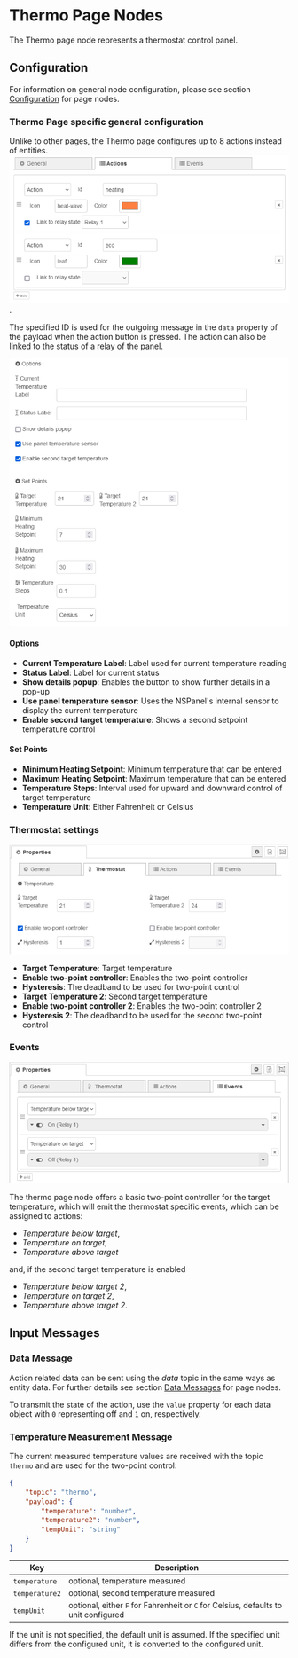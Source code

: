 # Thermo Page Nodes

The Thermo page node represents a thermostat control panel.

## Configuration

For information on general node configuration, please see section [Configuration](./page-nodes.md#configuration) for page nodes.

### Thermo Page specific general configuration

Unlike to other pages, the Thermo page configures up to 8 actions instead of entities. ![image](img/page-node-thermo_actions.png).

The specified ID is used for the outgoing message in the `data` property of the payload when the action button is pressed. The action can also be linked to the status of a relay of the panel.

![image](img/page-node-thermo_config.png)

#### Options

-   **Current Temperature Label**: Label used for current temperature reading<br/>
-   **Status Label**: Label for current status<br/>
-   **Show details popup**: Enables the button to show further details in a pop-up<br/>
-   **Use panel temperature sensor**: Uses the NSPanel's internal sensor to display the current temperature<br/>
-   **Enable second target temperature**: Shows a second setpoint temperature control<br/>

#### Set Points

-   **Minimum Heating Setpoint**: Minimum temperature that can be entered<br/>
-   **Maximum Heating Setpoint**: Maximum temperature that can be entered<br/>
-   **Temperature Steps**: Interval used for upward and downward control of target temperature<br/>
-   **Temperature Unit**: Either Fahrenheit or Celsius<br/>

### Thermostat settings

![image](img/page-node-thermo_thermostat.png)

-   **Target Temperature**: Target temperature<br/>
-   **Enable two-point controller**: Enables the two-point controller<br/>
-   **Hysteresis**: The deadband to be used for two-point control<br/>
-   **Target Temperature 2**: Second target temperature<br/>
-   **Enable two-point controller 2**: Enables the two-point controller 2<br/>
-   **Hysteresis 2**: The deadband to be used for the second two-point control<br/>

### Events

![image](img/page-node-thermo_thermo-events.png)

The thermo page node offers a basic two-point controller for the target temperature, which will emit the thermostat specific events, which can be assigned to actions:

-   _Temperature below target_,
-   _Temperature on target_,
-   _Temperature above target_

and, if the second target temperature is enabled

-   _Temperature below target 2_,
-   _Temperature on target 2_,
-   _Temperature above target 2_.

## Input Messages

### Data Message

Action related data can be sent using the _data_ topic in the same ways as entity data. For further details see section [Data Messages](./page-nodes.md#data-messages) for page nodes.

To transmit the state of the action, use the `value` property for each data object with `0` representing off and `1` on, respectively.

### Temperature Measurement Message

The current measured temperature values are received with the topic `thermo` and are used for the two-point control:

```json
{
    "topic": "thermo",
    "payload": {
        "temperature": "number",
        "temperature2": "number",
        "tempUnit": "string"
    }
}
```

| Key            | Description                                                                         |
| -------------- | ----------------------------------------------------------------------------------- |
| `temperature`  | optional, temperature measured                                                      |
| `temperature2` | optional, second temperature measured                                               |
| `tempUnit`     | optional, either `F` for Fahrenheit or `C` for Celsius, defaults to unit configured |

If the unit is not specified, the default unit is assumed. If the specified unit differs from the configured unit, it is converted to the configured unit.
